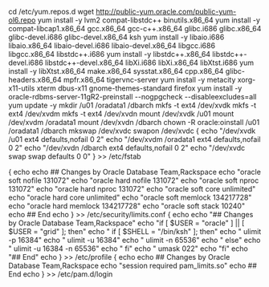 cd /etc/yum.repos.d
wget http://public-yum.oracle.com/public-yum-ol6.repo
yum install -y lvm2 compat-libstdc++ binutils.x86_64 
yum install -y compat-libcap1.x86_64 gcc.x86_64 gcc-c++.x86_64 glibc.i686 glibc.x86_64 glibc-devel.i686 glibc-devel.x86_64 ksh 
yum install -y libaio.i686 libaio.x86_64 libaio-devel.i686 libaio-devel.x86_64 libgcc.i686 libgcc.x86_64 libstdc++.i686 
yum install -y libstdc++.x86_64 libstdc++-devel.i686 libstdc++-devel.x86_64 libXi.i686 libXi.x86_64 libXtst.i686 
yum install -y libXtst.x86_64 make.x86_64 sysstat.x86_64 cpp.x86_64 glibc-headers.x86_64 mpfr.x86_64 tigervnc-server 
yum install -y metacity xorg-x11-utils xterm dbus-x11 gnome-themes-standard firefox
yum install -y oracle-rdbms-server-11gR2-preinstall --nogpgcheck --disableexcludes=all
yum update -y
mkdir /u01 /oradata1 /dbarch
mkfs -t ext4 /dev/xvdk
mkfs -t ext4 /dev/xvdm
mkfs -t ext4 /dev/xvdn
mount /dev/xvdk /u01
mount /dev/xvdm /oradata1
mount /dev/xvdn /dbarch
chown -R oracle:oinstall /u01 /oradata1 /dbarch
mkswap /dev/xvdc
swapon /dev/xvdc
{
   echo "/dev/xvdk /u01 ext4 defaults,nofail 0 2"
   echo "/dev/xvdm /oradata1 ext4 defaults,nofail 0 2" 
   echo "/dev/xvdn /dbarch ext4 defaults,nofail 0 2"
   echo "/dev/xvdc swap swap defaults 0 0" 
} >> /etc/fstab

{
    echo
    echo \#\#  Changes by Oracle Database Team,Rackspace
    echo "oracle        soft    nofile         131072"
    echo "oracle        hard    nofile         131072"
    echo "oracle        soft    nproc          131072"
    echo "oracle        hard    nproc          131072"
    echo "oracle        soft    core           unlimited"
    echo "oracle        hard    core           unlimited"
    echo "oracle        soft    memlock        134217728"
    echo "oracle        hard    memlock        134217728"
    echo "oracle        soft    stack          10240"
    echo \#\# End
    echo
 } >> /etc/security/limits.conf
 {
    echo
    echo "##  Changes by Oracle Database Team,Rackspace"
    echo  "if [ \$USER = \"oracle\" ] || [ \$USER = \"grid\" ]; then"
    echo  "      if [ \$SHELL = \"/bin/ksh\" ]; then"
    echo  "            ulimit -p 16384"
    echo  "            ulimit -u 16384"
    echo  "            ulimit -n 65536"
    echo  "      else"
    echo  "            ulimit -u 16384 -n 65536"
    echo  "      fi"
    echo  "      umask 022"
    echo  "fi"
    echo "## End"
    echo
 } >> /etc/profile
 {
    echo
    echo \#\#  Changes by Oracle Database Team,Rackspace
    echo "session    required     pam_limits.so"
    echo \#\# End
    echo
 } >> /etc/pam.d/login
